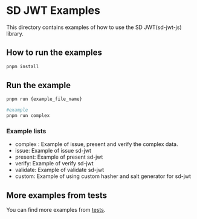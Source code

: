 # SD JWT Examples

This directory contains examples of how to use the SD JWT(sd-jwt-js) library.

## How to run the examples

```bash
pnpm install
```

## Run the example

```bash
pnpm run {example_file_name}

#example
pnpm run complex
```

### Example lists

- complex : Example of issue, present and verify the complex data.
- issue: Example of issue sd-jwt
- present: Example of present sd-jwt
- verify: Example of verify sd-jwt
- validate: Example of validate sd-jwt
- custom: Example of using custom hasher and salt generator for sd-jwt

## More examples from tests

You can find more examples from [tests](../test).
